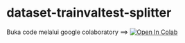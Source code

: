 # dataset-trainvaltest-splitter
Buka code melalui google colaboratory ==> [![Open In Colab](https://colab.research.google.com/assets/colab-badge.svg)](https://colab.research.google.com/github/Oz-art/dataset-trainvaltest-splitter/blob/master/dataset_splitter.ipynb)
